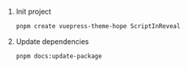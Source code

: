 1. Init project

   ```sh
   pnpm create vuepress-theme-hope ScriptInReveal
   ```

2. Update dependencies

   ```sh
   pnpm docs:update-package
   ```
